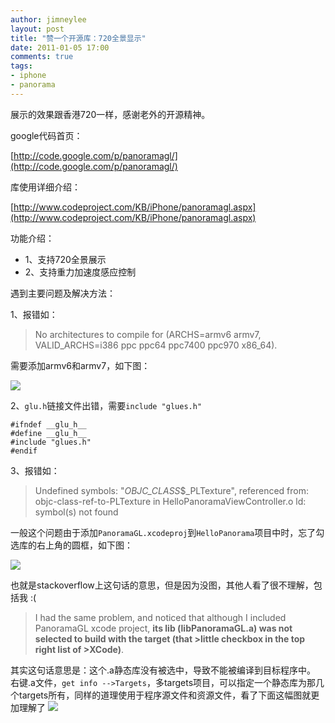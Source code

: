 ```yaml
---
author: jimneylee
layout: post
title: "赞一个开源库：720全景显示"
date: 2011-01-05 17:00
comments: true
tags:
- iphone
- panorama
---
```


展示的效果跟香港720一样，感谢老外的开源精神。

google代码首页：

[http://code.google.com/p/panoramagl/](http://code.google.com/p/panoramagl/)

库使用详细介绍：

[http://www.codeproject.com/KB/iPhone/panoramagl.aspx](http://www.codeproject.com/KB/iPhone/panoramagl.aspx)

功能介绍：

* 1、支持720全景展示
* 2、支持重力加速度感应控制

遇到主要问题及解决方法：

1、报错如：
>No architectures to compile for (ARCHS=armv6 armv7, VALID_ARCHS=i386 ppc ppc64 ppc7400 ppc970 x86_64).

需要添加armv6和armv7，如下图：

![](http://www.cocoachina.com/bbs/attachment/Fid_19/19_22435_8c902a076a516d0.png)

2、`glu.h`链接文件出错，需要`include "glues.h"`

	#ifndef __glu_h__
	#define __glu_h__
	#include "glues.h"
	#endif

3、报错如：

>Undefined symbols:
"_OBJC_CLASS_$_PLTexture", referenced from:
objc-class-ref-to-PLTexture in HelloPanoramaViewController.o
ld: symbol(s) not found

一般这个问题由于添加`PanoramaGL.xcodeproj`到`HelloPanorama`项目中时，忘了勾选库的右上角的圆框，如下图：

![](http://www.cocoachina.com/bbs/attachment/Fid_19/19_22435_10c6f841de495b0.png)

也就是stackoverflow上这句话的意思，但是因为没图，其他人看了很不理解，包括我 :(
>I had the same problem, and noticed that 
although I included PanoramaGL xcode 
project, **its lib (libPanoramaGL.a) was not 
selected to build with the target (that >little checkbox in the top right list of >XCode)**.

其实这句话意思是：这个.a静态库没有被选中，导致不能被编译到目标程序中。
右键.a文件，`get info -->Targets`，多targets项目，可以指定一个静态库为那几个targets所有，同样的道理使用于程序源文件和资源文件，看了下面这幅图就更加理解了
![](http://www.cocoachina.com/bbs/attachment/Fid_19/19_22435_bd730eeb69cb7f6.png)